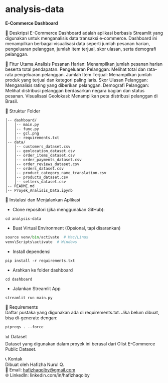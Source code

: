# analysis-data
**E-Commerce Dashboard**

📌 Deskripsi
E-Commerce Dashboard adalah aplikasi berbasis Streamlit yang digunakan untuk menganalisis data transaksi e-commerce. Dashboard ini menampilkan berbagai visualisasi data seperti jumlah pesanan harian, pengeluaran pelanggan, jumlah item terjual, skor ulasan, serta demografi pelanggan.

🚀 Fitur Utama
Analisis Pesanan Harian: Menampilkan jumlah pesanan harian beserta total pendapatan.
Pengeluaran Pelanggan: Melihat total dan rata-rata pengeluaran pelanggan.
Jumlah Item Terjual: Menampilkan jumlah produk yang terjual dan kategori paling laris.
Skor Ulasan Pelanggan: Menganalisis rating yang diberikan pelanggan.
Demografi Pelanggan: Melihat distribusi pelanggan berdasarkan negara bagian dan status pesanan.
Visualisasi Geolokasi: Menampilkan peta distribusi pelanggan di Brasil.

📂 Struktur Folder <br>
```
│-- dashboard/
│   │-- main.py
│   │-- func.py
│   │-- gcl.png
│   │-- requirements.txt
│-- data/
│   │-- customers_dataset.csv
│   │-- geolocation_dataset.csv
│   │-- order_items_dataset.csv
│   │-- order_payments_dataset.csv
│   │-- order_reviews_dataset.csv
│   │-- orders_dataset.csv
│   │-- product_category_name_translation.csv
│   │-- products_dataset.csv
│   │-- sellers_dataset.csv
│-- README.md
│-- Proyek_Analisis_Data.ipynb
```

🔧 Instalasi dan Menjalankan Aplikasi
- Clone repositori (jika menggunakan GitHub):
```git clone https://github.com/hafizhaqolby/analysis-data.git
cd analysis-data
```
- Buat Virtual Environment (Opsional, tapi disarankan)
```python -m venv venv
source venv/bin/activate  # Mac/Linux
venv\Scripts\activate  # Windows
```
- Install dependensi
```
pip install -r requirements.txt
```
- Arahkan ke folder dashboard
```
cd dashboard
```
- Jalankan Streamlit App
```
streamlit run main.py
```

📜 Requirements<br>
Daftar pustaka yang digunakan ada di requirements.txt. Jika belum dibuat, bisa di-generate dengan:
```
pipreqs . --force
```

📊 Dataset<br>
Dataset yang digunakan dalam proyek ini berasal dari Olist E-Commerce Public Dataset.

📞 Kontak<br>
Dibuat oleh Hafizha Nurul Q.<br>
📧 Email: hafizhaqolby@gmail.com<br>
🌐 LinkedIn: linkedin.com/in/hafizhaqolby<br>
